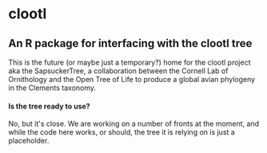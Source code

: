 # clootl
## An R package for interfacing with the clootl tree

This is the future (or maybe just a temporary?) home for the clootl project aka the SapsuckerTree, a collaboration between the Cornell Lab of Ornithology and the Open Tree of Life to produce a global avian phylogeny in the Clements taxonomy.

#### Is the tree ready to use?
No, but it's close. We are working on a number of fronts at the moment, and while the code here works, or should, the tree it is relying on is just a placeholder.

